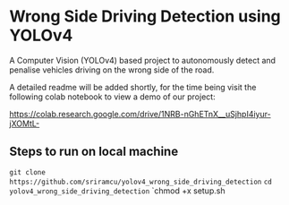 # Wrong Side Driving Detection using YOLOv4

A Computer Vision (YOLOv4) based project to autonomously detect and penalise vehicles driving on the wrong side of the road.  

A detailed readme will be added shortly, for the time being visit the following colab notebook to view a demo of our project:  
  
https://colab.research.google.com/drive/1NRB-nGhETnX__uSjhpI4iyur-jXOMtL-  

## Steps to run on local machine  
`git clone https://github.com/sriramcu/yolov4_wrong_side_driving_detection`
`cd yolov4_wrong_side_driving_detection`
`chmod +x setup.sh